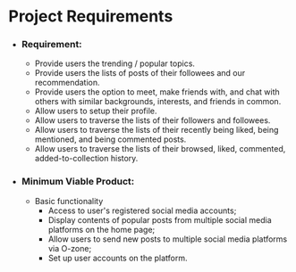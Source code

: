 # Project Requirements
* ### Requirement: 
    *   Provide users the trending / popular topics. 
    *   Provide users the lists of posts of their followees and our recommendation. 
    *   Provide users the option to meet, make friends with, and chat with others with similar backgrounds, interests, and friends in common. 
    *   Allow users to setup their profile. 
    *   Allow users to traverse the lists of their followers and followees. 
    *   Allow users to traverse the lists of their recently being liked, being mentioned, and being commented posts. 
    *   Allow users to traverse the lists of their browsed, liked, commented, added-to-collection history. 

*   ### Minimum Viable Product:
    *   Basic functionality
        *   Access to user's registered social media accounts; 
        *   Display contents of popular posts from multiple social media platforms on the home page; 
        *   Allow users to send new posts to multiple social media platforms via O-zone;
        *   Set up user accounts on the platform. 

